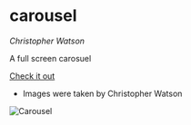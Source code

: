 # carousel

_Christopher Watson_

A full screen carosuel

[Check it out](http://christopherwatson.co/carousel/)

* Images were taken by Christopher Watson

![Carousel](https://github.com/christopher-watson/trivia-game/blob/master/assets/images/tviKylNUZb.gif?raw=true "Jeopardy")

